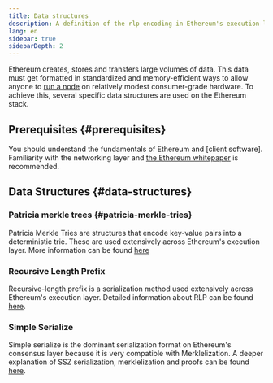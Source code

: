 ```yaml
---
title: Data structures
description: A definition of the rlp encoding in Ethereum's execution layer.
lang: en
sidebar: true
sidebarDepth: 2
---
```


Ethereum creates, stores and transfers large volumes of data. This data must get formatted in standardized and memory-efficient ways to allow anyone to [run a node](/run-a-node/) on relatively modest consumer-grade hardware. To achieve this, several specific data structures are used on the Ethereum stack.

## Prerequisites {#prerequisites}

You should understand the fundamentals of Ethereum and [client software]. Familiarity with the networking layer and [the Ethereum whitepaper](/whitepaper/) is recommended.

## Data Structures {#data-structures}

### Patricia merkle trees {#patricia-merkle-tries}

Patricia Merkle Tries are structures that encode key-value pairs into a deterministic trie. These are used extensively across Ethereum's execution layer. More information can be found [here](developers/docs/data-structures/patricia-merkle-trie)

### Recursive Length Prefix

Recursive-length prefix is a serialization method used extensively across Ethereum's execution layer. Detailed information about RLP can be found [here](developers/docs/data-structures/rlp).

### Simple Serialize

Simple serialize is the dominant serialization format on Ethereum's consensus layer because it is very compatible with Merklelization. A deeper explanation of SSZ serialization, merklelization and proofs can be found [here](developers/docs/data-structures/ssz).
